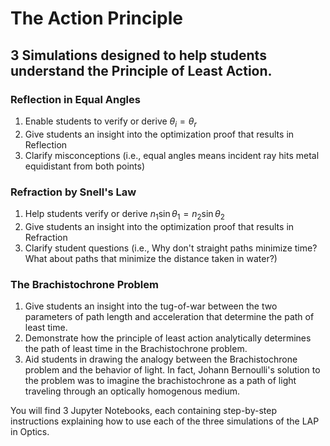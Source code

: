 # The Action Principle

## 3 Simulations designed to help students understand the Principle of Least Action.

### Reflection in Equal Angles
1. Enable students to verify or derive $\theta_i = \theta_r$
2. Give students an insight into the optimization proof that results in Reflection
3. Clarify misconceptions (i.e., equal angles means incident ray hits metal equidistant from both points)

### Refraction by Snell's Law
1. Help students verify or derive $n_1\sin\theta_1 = n_2\sin\theta_2$
2. Give students an insight into the optimization proof that results in Refraction
3. Clarify student questions (i.e., Why don't straight paths minimize time? What about paths that minimize the distance taken in water?)

### The Brachistochrone Problem
1. Give students an insight into the tug-of-war between the two parameters of path length and acceleration that determine the path of least time. 
2. Demonstrate how the principle of least action analytically determines the path of least time in the Brachistochrone problem. 
3. Aid students in drawing the analogy between the Brachistochrone problem and the behavior of light. In fact, Johann Bernoulli's solution to the problem was to imagine the brachistochrone as a path of light traveling through an optically homogenous medium. 

You will find 3 Jupyter Notebooks, each containing step-by-step instructions explaining how to use each of the three simulations of the LAP in Optics. 
